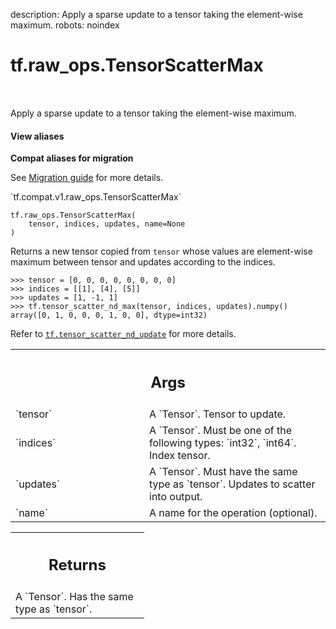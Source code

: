 description: Apply a sparse update to a tensor taking the element-wise maximum.
robots: noindex

# tf.raw_ops.TensorScatterMax

<!-- Insert buttons and diff -->

<table class="tfo-notebook-buttons tfo-api nocontent" align="left">

</table>



Apply a sparse update to a tensor taking the element-wise maximum.


<section class="expandable">
  <h4 class="showalways">View aliases</h4>
  <p>
<b>Compat aliases for migration</b>
<p>See
<a href="https://www.tensorflow.org/guide/migrate">Migration guide</a> for
more details.</p>
<p>`tf.compat.v1.raw_ops.TensorScatterMax`</p>
</p>
</section>

<pre class="devsite-click-to-copy prettyprint lang-py tfo-signature-link">
<code>tf.raw_ops.TensorScatterMax(
    tensor, indices, updates, name=None
)
</code></pre>



<!-- Placeholder for "Used in" -->

Returns a new tensor copied from `tensor` whose values are element-wise maximum between
tensor and updates according to the indices.

```
>>> tensor = [0, 0, 0, 0, 0, 0, 0, 0]
>>> indices = [[1], [4], [5]]
>>> updates = [1, -1, 1]
>>> tf.tensor_scatter_nd_max(tensor, indices, updates).numpy()
array([0, 1, 0, 0, 0, 1, 0, 0], dtype=int32)
```

Refer to <a href="../../tf/tensor_scatter_nd_update.md"><code>tf.tensor_scatter_nd_update</code></a> for more details.

<!-- Tabular view -->
 <table class="responsive fixed orange">
<colgroup><col width="214px"><col></colgroup>
<tr><th colspan="2"><h2 class="add-link">Args</h2></th></tr>

<tr>
<td>
`tensor`<a id="tensor"></a>
</td>
<td>
A `Tensor`. Tensor to update.
</td>
</tr><tr>
<td>
`indices`<a id="indices"></a>
</td>
<td>
A `Tensor`. Must be one of the following types: `int32`, `int64`.
Index tensor.
</td>
</tr><tr>
<td>
`updates`<a id="updates"></a>
</td>
<td>
A `Tensor`. Must have the same type as `tensor`.
Updates to scatter into output.
</td>
</tr><tr>
<td>
`name`<a id="name"></a>
</td>
<td>
A name for the operation (optional).
</td>
</tr>
</table>



<!-- Tabular view -->
 <table class="responsive fixed orange">
<colgroup><col width="214px"><col></colgroup>
<tr><th colspan="2"><h2 class="add-link">Returns</h2></th></tr>
<tr class="alt">
<td colspan="2">
A `Tensor`. Has the same type as `tensor`.
</td>
</tr>

</table>

